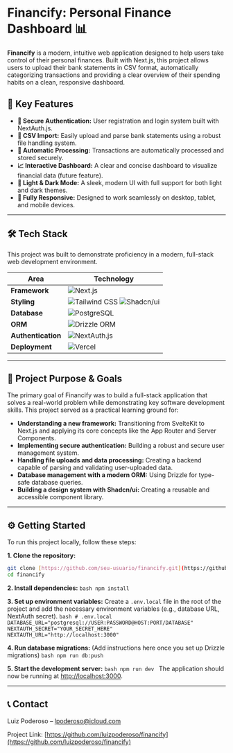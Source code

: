 # Financify: Personal Finance Dashboard 📊

**Financify** is a modern, intuitive web application designed to help users take control of their personal finances. Built with Next.js, this project allows users to upload their bank statements in CSV format, automatically categorizing transactions and providing a clear overview of their spending habits on a clean, responsive dashboard.

## 🚀 Key Features

* **🔐 Secure Authentication:** User registration and login system built with NextAuth.js.
* **📁 CSV Import:** Easily upload and parse bank statements using a robust file handling system.
* **🤖 Automatic Processing:** Transactions are automatically processed and stored securely.
* **📈 Interactive Dashboard:** A clear and concise dashboard to visualize financial data (future feature).
* **🎨 Light & Dark Mode:** A sleek, modern UI with full support for both light and dark themes.
* **📱 Fully Responsive:** Designed to work seamlessly on desktop, tablet, and mobile devices.

---

## 🛠️ Tech Stack

This project was built to demonstrate proficiency in a modern, full-stack web development environment.

| Area          | Technology                                                                                                                                                                                                                                                                                                                      |
|---------------|--------------------------------------------------------------------------------------------------------------------------------------------------------------------------------------------------------------------------------------------------------------------------------------------------------------------------------|
| **Framework** | ![Next.js](https://img.shields.io/badge/Next.js-000000?style=for-the-badge&logo=next.js&logoColor=white)                                                                                                                                                                                                                        |
| **Styling** | ![Tailwind CSS](https://img.shields.io/badge/Tailwind_CSS-38B2AC?style=for-the-badge&logo=tailwind-css&logoColor=white) ![Shadcn/ui](https://img.shields.io/badge/shadcn/ui-000000?style=for-the-badge&logo=shadcn-ui&logoColor=white)                                                                                           |
| **Database** | ![PostgreSQL](https://img.shields.io/badge/PostgreSQL-336791?style=for-the-badge&logo=postgresql&logoColor=white)                                                                                                                                                                                                              |
| **ORM** | ![Drizzle ORM](https://img.shields.io/badge/Drizzle_ORM-C5F74F?style=for-the-badge)                                                                                                                                                                                                                                            |
| **Authentication** | ![NextAuth.js](https://img.shields.io/badge/NextAuth.js-000000?style=for-the-badge&logo=next-auth&logoColor=white)                                                                                                                                                                                                             |
| **Deployment** | ![Vercel](https://img.shields.io/badge/Vercel-000000?style=for-the-badge&logo=vercel&logoColor=white)                                                                                                                                                                                                                           |

---

## 🎯 Project Purpose & Goals

The primary goal of Financify was to build a full-stack application that solves a real-world problem while demonstrating key software development skills. This project served as a practical learning ground for:

* **Understanding a new framework:** Transitioning from SvelteKit to Next.js and applying its core concepts like the App Router and Server Components.
* **Implementing secure authentication:** Building a robust and secure user management system.
* **Handling file uploads and data processing:** Creating a backend capable of parsing and validating user-uploaded data.
* **Database management with a modern ORM:** Using Drizzle for type-safe database queries.
* **Building a design system with Shadcn/ui:** Creating a reusable and accessible component library.

---

## ⚙️ Getting Started

To run this project locally, follow these steps:

**1. Clone the repository:**
```bash
git clone [https://github.com/seu-usuario/financify.git](https://github.com/seu-usuario/financify.git)
cd financify
```

**2.  Install dependencies:**
    ```bash
    npm install
    ```

**3.  Set up environment variables:**
    Create a `.env.local` file in the root of the project and add the necessary environment variables (e.g., database URL, NextAuth secret).
    ```bash
    # .env.local
    DATABASE_URL="postgresql://USER:PASSWORD@HOST:PORT/DATABASE"
    NEXTAUTH_SECRET="YOUR_SECRET_HERE"
    NEXTAUTH_URL="http://localhost:3000"
    ```

**4.  Run database migrations:**
    (Add instructions here once you set up Drizzle migrations)
    ```bash
    npm run db:push
    ```

**5.  Start the development server:**
    ```bash
    npm run dev
    ```
    The application should now be running at [http://localhost:3000](http://localhost:3000).

---

## 📞 Contact

Luiz Poderoso – [lpoderoso@icloud.com](mailto:lpoderoso@icloud.com)

Project Link: [https://github.com/luizpoderoso/financify](https://github.com/luizpoderoso/financify)
